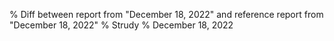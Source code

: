 % Diff between report from "December 18, 2022" and reference report from "December 18, 2022"
% Strudy
% December 18, 2022


